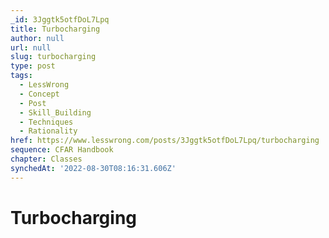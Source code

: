 ```yaml
---
_id: 3Jggtk5otfDoL7Lpq
title: Turbocharging
author: null
url: null
slug: turbocharging
type: post
tags:
  - LessWrong
  - Concept
  - Post
  - Skill_Building
  - Techniques
  - Rationality
href: https://www.lesswrong.com/posts/3Jggtk5otfDoL7Lpq/turbocharging
sequence: CFAR Handbook
chapter: Classes
synchedAt: '2022-08-30T08:16:31.606Z'
---
```


# Turbocharging
